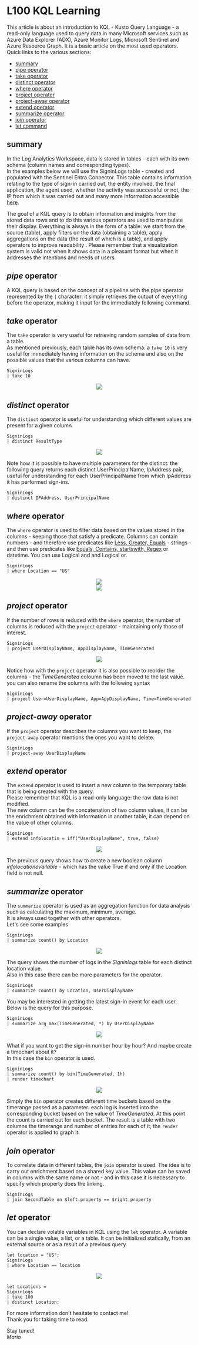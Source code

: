 # L100 KQL Learning

This article is about an introduction to KQL - Kusto Query Language - a read-only language used to query data in many Microsoft services such as Azure Data Explorer (ADX), Azure Monitor Logs, Microsoft Sentinel and Azure Resource Graph. It is a basic article on the most used operators.
Quick links to the various sections:
- [summary](#summary)
- [pipe operator](#pipe)
- [take operator](#take)
- [distinct operator](#distinct)
- [where operator](#where)
- [project operator](#project)
- [project-away operator](#projectaway)
- [extend operator](#extend)
- [summarize operator](#summarize)
- [join operator](#join)
- [let command](#let)



## <a name="summary">summary</a>
In the Log Analytics Workspace, data is stored in tables - each with its own schema (column names and corresponding types).<br>
In the examples below we will use the SigninLogs table - created and populated with the Sentinel Entra Connector. This table contains information relating to the type of sign-in carried out, the entity involved, the final application, the agent used, whether the activity was successful or not, the IP from which it was carried out and many more information accessible [here](https://learn.microsoft.com/en-us/azure/azure-monitor/reference/tables/signinlogs). <br>

The goal of a KQL query is to obtain information and insights from the stored data rows and to do this various operators are used to manipulate their display. Everything is always in the form of a table: we start from the source (table), apply filters on the data (obtaining a table), apply aggregations on the data (the result of which is a table), and apply operators to improve readability . Please remember that a visualization system is valid not when it shows data in a pleasant format but when it addresses the intentions and needs of users.


## <a name="pipe">_pipe_ operator</a>
A KQL query is based on the concept of a pipeline with the pipe operator represented by the ```|``` character: it simply retrieves the output of everything before the operator, making it input for the immediately following command.
<br>

## <a name="take">_take_ operator</a>
The ```take``` operator is very useful for retrieving random samples of data from a table. <br>
As mentioned previously, each table has its own schema: a ```take 10``` is very useful for immediately having information on the schema and also on the possible values that the various columns can have. <br>

```
SigninLogs
| take 10
```

<div align="center">
    <img src="../post9/take.png">
</div>


## <a name="distinct">_distinct_ operator</a>
The ```distinct``` operator is useful for understanding which different values are present for a given column<br>

```
SigninLogs
| distinct ResultType
```
<div align="center">
     <img src="../post9/distinct.png">
</div>

Note how it is possible to have multiple parameters for the distinct: the following query returns each distinct UserPrincipalName, IpAddress pair, useful for understanding for each UserPrincipalName from which IpAddress it has performed sign-ins.

```
SigninLogs
| distinct IPAddress, UserPrincipalName 
```

## <a name="where">_where_ operator</a>
The ```where``` operator is used to filter data based on the values stored in the columns - keeping those that satisfy a predicate. Columns can contain numbers - and therefore use predicates like [Less, Greater, Equals](https://learn.microsoft.com/en-us/azure/data-explorer/kusto/query/numerical-operators) - strings - and then use predicates like [Equals, Contains, startswith, Regex](https://learn.microsoft.com/en-us/azure/data-explorer/kusto/query/datatypes-string-operators) or datetime. You can use Logical and and Logical or.

```
SigninLogs
| where Location == "US"  
```
<div align="center">
    <img src="../post9/where.png">
</div>

<div align="center">
    <img src="../post9/whereand.png">
</div>

## <a name="project">_project_ operator</a>
If the number of rows is reduced with the ```where``` operator, the number of columns is reduced with the ```project``` operator - maintaining only those of interest.

```
SigninLogs
| project UserDisplayName, AppDisplayName, TimeGenerated
```
<div align="center">
    <img src="../post9/project.png">
</div>

Notice how with the ```project``` operator it is also possible to reorder the columns - the _TimeGenerated_ coloumn has been moved to the last value. you can also rename the columns with the following syntax

```
SigninLogs
| project User=UserDisplayName, App=AppDisplayName, Time=TimeGenerated
```

## <a name="project-away">_project-away_ operator</a>
If the ```project``` operator describes the columns you want to keep, the ```project-away``` operator mentions the ones you want to delete.

```
SigninLogs
| project-away UserDisplayName
```

## <a name="extend">_extend_ operator</a>
The ```extend``` operator is used to insert a new column to the temporary table that is being created with the query. <br>
Please remember that KQL is a read-only language: the raw data is not modified. <br>
The new column can be the concatenation of two column values, it can be the enrichment obtained with information in another table, it can depend on the value of other columns.

```
SigninLogs
| extend infolocatin = iff("UserDisplayName", true, false)
```
<div align="center">
    <img src="../post9/extend.png">
</div>

The previous query shows how to create a new boolean column _infolocationavailable_ - which has the value True if and only if the Location field is not null.

## <a name="summarize">_summarize_ operator</a>
The ```summarize``` operator is used as an aggregation function for data analysis such as calculating the maximum, minimum, average. <br>
It is always used together with other operators. <br>
Let's see some examples

```
SigninLogs
| summarize count() by Location
```
<div align="center">
    <img src="../post9/summarize1.png">
</div>

The query shows the number of logs in the _Signinlogs_ table for each distinct location value. <br>
Also in this case there can be more parameters for the operator.

```
SigninLogs
| summarize count() by Location, UserDisplayName
```

You may be interested in getting the latest sign-in event for each user. Below is the query for this purpose.

```
SigninLogs
| summarize arg_max(TimeGenerated, *) by UserDisplayName
```
<div align="center">
    <img src="../post9/summarize2.png">
</div>

What if you want to get the sign-in number hour by hour? And maybe create a timechart about it?<br>
In this case the ```bin``` operator is used.

```
SigninLogs
| summarize count() by bin(TimeGenerated, 1h)
| render timechart 
```

<div align="center">
    <img src="../post9/summarize3.png">
</div>

Simply the ```bin``` operator creates different time buckets based on the timerange passed as a parameter: each log is inserted into the corresponding bucket based on the value of _TimeGenerated_. At this point the count is carried out for each bucket. The result is a table with two columns the timerange and number of entries for each of it; the ```render``` operator is applied to graph it.

## <a name="join">_join_ operator</a>
To correlate data in different tables, the ```join``` operator is used. The idea is to carry out enrichment based on a shared key value. This value can be saved in columns with the same name or not - and in this case it is necessary to specify which property does the linking.

```
SigninLogs
| join SecondTable on $left.property == $right.property 
```

## <a name="let">_let_ operator</a>
You can declare volatile variables in KQL using the ```let``` operator. A variable can be a single value, a list, or a table. It can be initialized statically, from an external source or as a result of a previous query.

```
let location = "US";
SigninLogs
| where Location == location
```

<div align="center">
    <img src="../post9/let1.png">
</div>

```
let Locations = 
SigninLogs
| take 100
| distinct Location;
```


For more information don't hesitate to contact me!<br>
Thank you for taking time to read.

Stay tuned!<br>
_Mario_